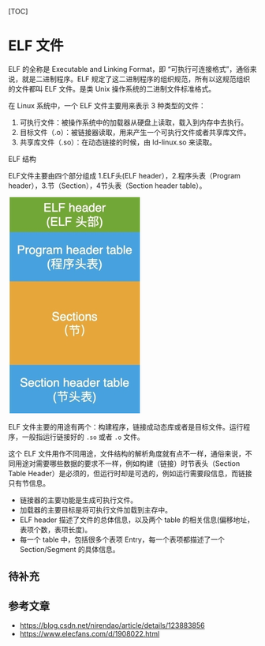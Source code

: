 [TOC]

# ELF 文件

ELF 的全称是 Executable and Linking Format，即 “可执行可连接格式”，通俗来说，就是二进制程序。ELF 规定了这二进制程序的组织规范，所有以这规范组织的文件都叫 ELF 文件。是类 Unix 操作系统的二进制文件标准格式。

在 Linux 系统中，一个 ELF 文件主要用来表示 3 种类型的文件：

1. 可执行文件：被操作系统中的加载器从硬盘上读取，载入到内存中去执行。
2. 目标文件（.o）：被链接器读取，用来产生一个可执行文件或者共享库文件。
3. 共享库文件（.so）：在动态链接的时候，由 ld-linux.so 来读取。

ELF 结构

ELF文件主要由四个部分组成 1.ELF头(ELF header），2.程序头表（Program header），3.节（Section），4节头表（Section header table）。

![ELF结构](.ELF文件.assets/ELF结构.jpg)

ELF 文件主要的用途有两个：构建程序，链接成动态库或者是目标文件。运行程序，一般指运行链接好的 `.so` 或者 `.o` 文件。

这个 ELF 文件用作不同用途，文件结构的解析角度就有点不一样，通俗来说，不同用途对需要哪些数据的要求不一样，例如构建（链接）时节表头（Section Table Header）是必须的，但运行时却是可选的，例如运行需要段信息，而链接只有节信息。

- 链接器的主要功能是生成可执行文件。
- 加载器的主要目标是将可执行文件加载到主存中。
- ELF header 描述了文件的总体信息，以及两个 table 的相关信息(偏移地址，表项个数，表项长度)。
- 每一个 table 中，包括很多个表项 Entry，每一个表项都描述了一个 Section/Segment 的具体信息。

## 待补充

## 参考文章

- https://blog.csdn.net/nirendao/article/details/123883856
- https://www.elecfans.com/d/1908022.html